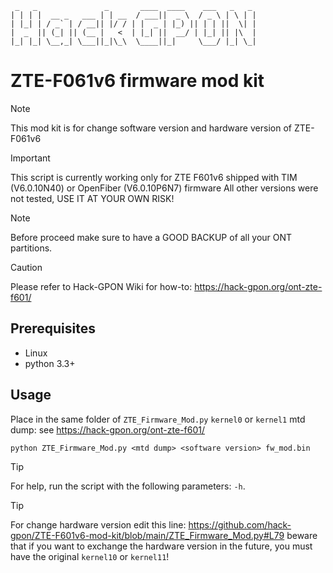 ```
 _   _               _       ____  ____    ___   _   _ 
| | | |  __ _   ___ | | __  / ___||  _ \  / _ \ | \ | |
| |_| | / _` | / __|| |/ / | |  _ | |_) || | | ||  \| |
|  _  || (_| || (__ |   <  | |_| ||  __/ | |_| || |\  |
|_| |_| \__,_| \___||_|\_\  \____||_|     \___/ |_| \_|
```

# ZTE-F061v6 firmware mod kit

> [!NOTE] 
> This mod kit is for change software version and hardware version of ZTE-F061v6

> [!IMPORTANT]  
> This script is currently working only for ZTE F601v6 shipped with TIM (V6.0.10N40) or OpenFiber (V6.0.10P6N7) firmware
> All other versions were not tested, USE IT AT YOUR OWN RISK!

> [!NOTE] 
> Before proceed make sure to have a GOOD BACKUP of all your ONT partitions.

> [!CAUTION] 
> Please refer to Hack-GPON Wiki for how-to: https://hack-gpon.org/ont-zte-f601/


## Prerequisites

- Linux
- python 3.3+

## Usage

Place in the same folder of `ZTE_Firmware_Mod.py` `kernel0` or `kernel1` mtd dump: see https://hack-gpon.org/ont-zte-f601/
```
python ZTE_Firmware_Mod.py <mtd dump> <software version> fw_mod.bin
```

> [!TIP] 
> For help, run the script with the following parameters: `-h`. 

> [!TIP] 
> For change hardware version edit this line: https://github.com/hack-gpon/ZTE-F601v6-mod-kit/blob/main/ZTE_Firmware_Mod.py#L79
> beware that if you want to exchange the hardware version in the future, you must have the original `kernel10` or `kernel11`!
